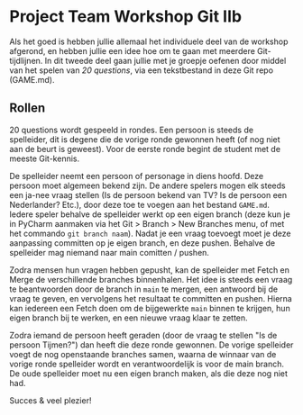 # Project Team Workshop Git IIb

Als het goed is hebben jullie allemaal het individuele deel van de workshop afgerond, en hebben jullie een idee hoe om te gaan met meerdere Git-tijdlijnen. In dit tweede deel gaan jullie met je groepje oefenen door middel van het spelen van *20 questions*, via een tekstbestand in deze Git repo (GAME.md).

## Rollen
20 questions wordt gespeeld in rondes. Een persoon is steeds de spelleider, dit is degene die de vorige ronde gewonnen heeft (of nog niet aan de beurt is geweest). Voor de eerste ronde begint de student met de meeste Git-kennis.

De spelleider neemt een persoon of personage in diens hoofd. Deze persoon moet algemeen bekend zijn. De andere spelers mogen elk steeds een ja-nee vraag stellen (Is de persoon bekend van TV? Is de persoon een Nederlander? Etc.), door deze toe te voegen aan het bestand `GAME.md`. Iedere speler behalve de spelleider werkt op een eigen branch (deze kun je in PyCharm aanmaken via het Git > Branch > New Branches menu, of met het commando `git branch naam`). Nadat je een vraag toevoegt moet je deze aanpassing committen op je eigen branch, en deze pushen. Behalve de spelleider mag niemand naar main comitten / pushen.

Zodra mensen hun vragen hebben gepusht, kan de spelleider met Fetch en Merge de verschillende branches binnenhalen. Het idee is steeds een vraag te beantwoorden door de branch in `main` te mergen, een antwoord bij de vraag te geven, en vervolgens het resultaat te committen en pushen. Hierna kan iedereen een Fetch doen om de bijgewerkte `main` binnen te krijgen, hun eigen branch bij te werken, en een nieuwe vraag klaar te zetten.

Zodra iemand de persoon heeft geraden (door de vraag te stellen "Is de persoon Tijmen?") dan heeft die deze ronde gewonnen. De vorige spelleider voegt de nog openstaande branches samen, waarna de winnaar van de vorige ronde spelleider wordt en verantwoordelijk is voor de main branch. De oude spelleider moet nu een eigen branch maken, als die deze nog niet had.

Succes & veel plezier!
